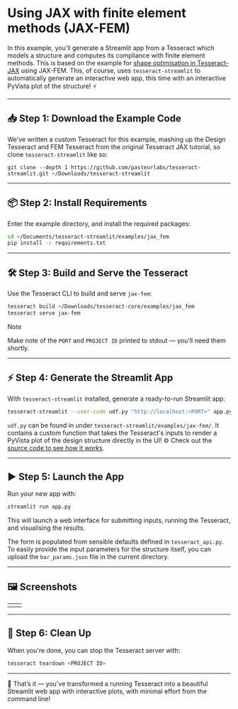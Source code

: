 # Using JAX with finite element methods (JAX-FEM)

In this example, you'll generate a Streamlit app from a Tesseract which models a structure and computes its compliance with finite element methods.
This is based on the example for [shape optimisation in Tesseract-JAX](https://docs.pasteurlabs.ai/projects/tesseract-jax/latest/examples/fem-shapeopt/demo.html) using JAX-FEM.
This, of course, uses `tesseract-streamlit` to automatically generate an interactive web app, this time with an interactive PyVista plot of the structure! ⚡

---

## 📥 Step 1: Download the Example Code

We've written a custom Tesseract for this example, mashing up the Design Tesseract and FEM Tesseract from the original Tesseract JAX tutorial, so clone `tesseract-streamlit` like so:

```shell
git clone --depth 1 https://github.com/pasteurlabs/tesseract-streamlit.git ~/Downloads/tesseract-streamlit
```

---

## 📦 Step 2: Install Requirements

Enter the example directory, and install the required packages:

```bash
cd ~/Documents/tesseract-streamlit/examples/jax_fem
pip install -r requirements.txt
```

---

## 🛠️ Step 3: Build and Serve the Tesseract

Use the Tesseract CLI to build and serve `jax-fem`:

```bash
tesseract build ~/Downloads/tesseract-core/examples/jax_fem
tesseract serve jax-fem
```

> [!NOTE]
> Make note of the `PORT` and `PROJECT ID` printed to stdout — you'll need them shortly.

---

## ⚡ Step 4: Generate the Streamlit App

With `tesseract-streamlit` installed, generate a ready-to-run Streamlit app:

```bash
tesseract-streamlit --user-code udf.py "http://localhost:<PORT>" app.py
```

`udf.py` can be found in under `tesseract-streamlit/examples/jax-fem/`.
It contains a custom function that takes the Tesseract's inputs to render a PyVista plot of the design structure directly in the UI! ⚙️
Check out the [source code to see how it works](https://github.com/pasteurlabs/tesseract-streamlit/examples/jax_fem/udf.py).

---

## ▶️ Step 5: Launch the App

Run your new app with:

```bash
streamlit run app.py
```

This will launch a web interface for submitting inputs, running the Tesseract, and visualising the results.

The form is populated from sensible defaults defined in `tesseract_api.py`.
To easily provide the input parameters for the structure itself, you can upload the `bar_params.json` file in the current directory.

---

## 🖼️ Screenshots


|     |     |
| --- | --- |
|     |     |

---

## 🧹 Step 6: Clean Up

When you're done, you can stop the Tesseract server with:

```bash
tesseract teardown <PROJECT ID>
```

---

🎉 That’s it — you've transformed a running Tesseract into a beautiful Streamlit web app with interactive plots, with minimal effort from the command line!
